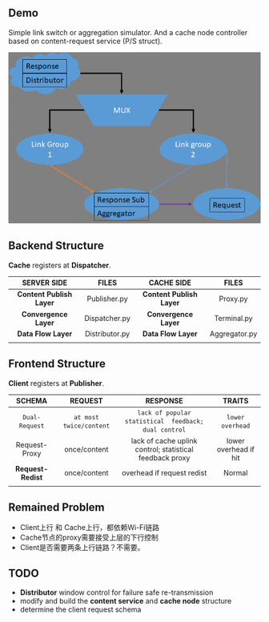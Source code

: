 ## Demo

Simple link switch or aggregation simulator. And a cache node controller based on content-request service (P/S struct).

![structure](./structure.png)

## Backend Structure

**Cache** registers at **Dispatcher**.

|        SERVER SIDE        |     FILES      |        CACHE SIDE         |     FILES     |
| :-----------------------: | :------------: | :-----------------------: | :-----------: |
| **Content Publish Layer** |  Publisher.py  | **Content Publish Layer** |   Proxy.py    |
|   **Convergence Layer**   | Dispatcher.py  |   **Convergence Layer**   |  Terminal.py  |
|    **Data Flow Layer**    | Distributor.py |    **Data Flow Layer**    | Aggregator.py |
|                           |                |                           |               |

## Frontend Structure

**Client** registers at **Publisher**.

|       SCHEMA       |         REQUEST         |                 RESPONSE                 |        TRAITS         |
| :----------------: | :---------------------: | :--------------------------------------: | :-------------------: |
|   `Dual-Request`   | `at most twice/content` | `lack of popular statistical  feedback; dual control` |   `lower overhead`    |
|   Request-Proxy    |      once/content       | lack of cache uplink control; statistical feedback proxy | lower overhead if hit |
| **Request-Redist** |      once/content       |        overhead if request redist        |        Normal         |
|                    |                         |                                          |                       |

## Remained Problem

* Client上行 和 Cache上行，都依赖Wi-Fi链路
* Cache节点的proxy需要接受上层的下行控制
* Client是否需要两条上行链路？不需要。

## TODO

* **Distributor** window control for failure safe re-transmission
* modify and build the **content service** and **cache node** structure
* determine the client request schema
